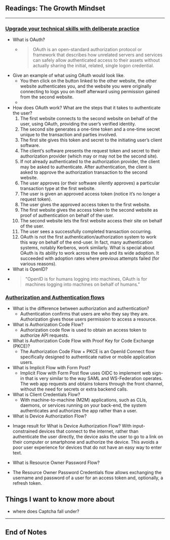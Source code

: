 ## Readings: The Growth Mindset
***

### [Upgrade your technical skills with deliberate practice](https://web.archive.org/web/20160616225417/http://www.happybearsoftware.com/upgrade-your-technical-skills-with-deliberate-practice)

- What is OAuth?
  * > OAuth is an open-standard authorization protocol or framework that describes how unrelated servers and services can safely allow authenticated access to their assets without actually sharing the initial, related, single logon credential.
- Give an example of what using OAuth would look like.
  * You then click on the button linked to the other website, the other website authenticates you, and the website you were originally connecting to logs you on itself afterward using permission gained from the second website.
  * 
- How does OAuth work? What are the steps that it takes to authenticate the user?
  1. The first website connects to the second website on behalf of the user, using OAuth, providing the user’s verified identity.
  2. The second site generates a one-time token and a one-time secret unique to the transaction and parties involved.
  3. The first site gives this token and secret to the initiating user’s client software.
  4. The client’s software presents the request token and secret to their authorization provider (which may or may not be the second site).
  5. If not already authenticated to the authorization provider, the client may be asked to authenticate. After authentication, the client is asked to approve the authorization transaction to the second website.
  6. The user approves (or their software silently approves) a particular transaction type at the first website.
  7. The user is given an approved access token (notice it’s no longer a request token).
  8. The user gives the approved access token to the first website.
  9. The first website gives the access token to the second website as proof of authentication on behalf of the user.
  10. The second website lets the first website access their site on behalf of the user.
  11. The user sees a successfully completed transaction occurring.
  12. OAuth is not the first authentication/authorization system to work this way on behalf of the end-user. In fact, many authentication systems, notably Kerberos, work similarly. What is special about OAuth is its ability to work across the web and its wide adoption. It succeeded with adoption rates where previous attempts failed (for various reasons).
- What is OpenID?
- > "OpenID is for humans logging into machines, OAuth is for machines logging into machines on behalf of humans."

### [Authorization and Authentication flows](https://auth0.com/docs/authorization/flows)

- What is the difference between authorization and authentication?
  * Authentication confirms that users are who they say they are. Authorization gives those users permission to access a resource.
- What is Authorization Code Flow?
  * Authorization code flow is used to obtain an access token to authorize API requests.
- What is Authorization Code Flow with Proof Key for Code Exchange (PKCE)?
  *  The Authorization Code Flow + PKCE is an OpenId Connect flow specifically designed to authenticate native or mobile application users.
- What is Implicit Flow with Form Post?
  * Implicit Flow with Form Post flow uses OIDC to implement web sign-in that is very similar to the way SAML and WS-Federation operates. The web app requests and obtains tokens through the front channel, without the need for secrets or extra backend calls.
- What is Client Credentials Flow?
  * With machine-to-machine (M2M) applications, such as CLIs, daemons, or services running on your back-end, the system authenticates and authorizes the app rather than a user.
- What is Device Authorization Flow?
 * Image result for What is Device Authorization Flow?
With input-constrained devices that connect to the internet, rather than authenticate the user directly, the device asks the user to go to a link on their computer or smartphone and authorize the device. This avoids a poor user experience for devices that do not have an easy way to enter text.
- What is Resource Owner Password Flow?
 * The Resource Owner Password Credentials flow allows exchanging the username and password of a user for an access token and, optionally, a refresh token.

## Things I want to know more about

- where does Captcha fall under?

***
 ## End of Notes
